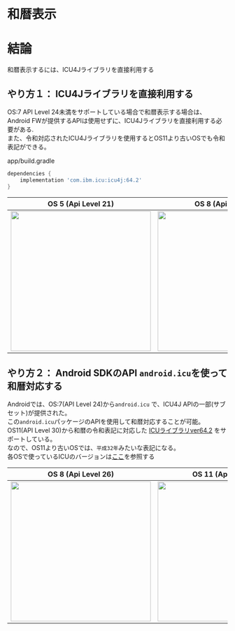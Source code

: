 # 和暦表示

# 結論
和暦表示するには、ICU4Jライブラリを直接利用する<br>

## やり方１： ICU4Jライブラリを直接利用する
OS:7 API Level 24未満をサポートしている場合で和暦表示する場合は、Android FWが提供するAPIは使用せずに、ICU4Jライブラリを直接利用する必要がある.<br>
また、令和対応されたICU4Jライブラリを使用するとOS11より古いOSでも令和表記ができる。<br>

app/build.gradle
```groovy
dependencies {
    implementation 'com.ibm.icu:icu4j:64.2'
}
```

| OS 5 (Api Level 21) | OS 8 (Api Level 26) | OS 11 (Api Level 30)
| --- | --- | --- |
| <img src="https://user-images.githubusercontent.com/16476224/105489638-e47c6580-5cf6-11eb-90c3-41e28b1f1ef7.png" width=320> | <img src="https://user-images.githubusercontent.com/16476224/105489752-17265e00-5cf7-11eb-97c0-3337ef97796c.png" width=320> | <img src="https://user-images.githubusercontent.com/16476224/105489976-72585080-5cf7-11eb-9ac0-dd0a837773b7.png" width=320> |


## やり方２： Android SDKのAPI `android.icu`を使って和暦対応する

Androidでは、OS:7(API Level 24)から`android.icu` で、ICU4J APIの一部(サブセット)が提供された。<br>
この`android.icu`パッケージのAPIを使用して和暦対応することが可能。<br>
OS11(API Level 30)から和暦の令和表記に対応した [ICUライブラリver64.2](http://site.icu-project.org/download/64) をサポートしている。<br>
なので、OS11より古いOSでは、`平成32年`みたいな表記になる。<br>
各OSで使っているICUのバージョンは[ここ](https://developer.android.com/guide/topics/resources/internationalization?hl=ja#versioning-nougat)を参照する<br>

| OS 8 (Api Level 26) | OS 11 (Api Level 30) |
| --- | --- |
| <img src="https://user-images.githubusercontent.com/16476224/105490210-c9f6bc00-5cf7-11eb-9c67-554d0727cfa0.png" width=320> | <img src="https://user-images.githubusercontent.com/16476224/105490117-a7fd3980-5cf7-11eb-862c-ed54f5a04fb4.png" width=320> |
